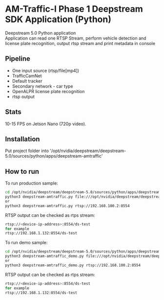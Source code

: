 # AM-Traffic-I Phase 1 Deepstream SDK Application (Python)

Deepstream 5.0 Python application<br>
Application can read one RTSP Stream, perform vehicle detection and license plate recognition, output rtsp stream and print metadata in console

## Pipeline

- One input source (rtsp/file[mp4])
- TrafficCamNet 
- Default tracker
- Secondary network - car type
- OpenALPR license plate recognition
- rtsp output

## Stats
10-15 FPS on Jetson Nano (720p video).

## Installation

Put project folder into '/opt/nvidia/deepstream/deepstream-5.0/sources/python/apps/deepstream-amtraffic'

## How to run

To run production sample:

```sh
cd /opt/nvidia/deepstream/deepstream-5.0/sources/python/apps/deepstream-test12-helloworld8
python3 deepstream-amtraffic.py file:///opt/nvidia/deepstream/deepstream-5.0/samples/streams/StreamRecord_cam2_test.mp4
or
python3 deepstream-amtraffic.py rtsp://192.168.100.2:8554
```

RTSP output can be checked as rtps stream:
```sh
rtsp://<device-ip-address>:8554/ds-test
for example
rtsp://192.168.1.132:8554/ds-test
```

To run demo sample:

```sh
cd /opt/nvidia/deepstream/deepstream-5.0/sources/python/apps/deepstream-test12-helloworld8
python3 deepstream-amtraffic_demo.py file:///opt/nvidia/deepstream/deepstream-5.0/samples/streams/StreamRecord_cam2_test3.mp4
or
python3 deepstream-amtraffic_demo.py rtsp://192.168.100.2:8554
```


RTSP output can be checked as rtps stream:
```sh
rtsp://<device-ip-address>:8554/ds-test
for example
rtsp://192.168.1.132:8554/ds-test
```
